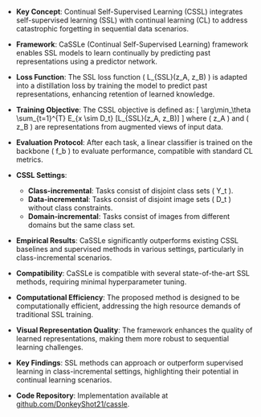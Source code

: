 - **Key Concept**: Continual Self-Supervised Learning (CSSL) integrates self-supervised learning (SSL) with continual learning (CL) to address catastrophic forgetting in sequential data scenarios.
  
- **Framework**: CaSSLe (Continual Self-Supervised Learning) framework enables SSL models to learn continually by predicting past representations using a predictor network.

- **Loss Function**: The SSL loss function \( L_{SSL}(z_A, z_B) \) is adapted into a distillation loss by training the model to predict past representations, enhancing retention of learned knowledge.

- **Training Objective**: The CSSL objective is defined as:
  \[
  \arg\min_\theta \sum_{t=1}^{T} E_{x \sim D_t} [L_{SSL}(z_A, z_B)]
  \]
  where \( z_A \) and \( z_B \) are representations from augmented views of input data.

- **Evaluation Protocol**: After each task, a linear classifier is trained on the backbone \( f_b \) to evaluate performance, compatible with standard CL metrics.

- **CSSL Settings**:
  - **Class-incremental**: Tasks consist of disjoint class sets \( Y_t \).
  - **Data-incremental**: Tasks consist of disjoint image sets \( D_t \) without class constraints.
  - **Domain-incremental**: Tasks consist of images from different domains but the same class set.

- **Empirical Results**: CaSSLe significantly outperforms existing CSSL baselines and supervised methods in various settings, particularly in class-incremental scenarios.

- **Compatibility**: CaSSLe is compatible with several state-of-the-art SSL methods, requiring minimal hyperparameter tuning.

- **Computational Efficiency**: The proposed method is designed to be computationally efficient, addressing the high resource demands of traditional SSL training.

- **Visual Representation Quality**: The framework enhances the quality of learned representations, making them more robust to sequential learning challenges.

- **Key Findings**: SSL methods can approach or outperform supervised learning in class-incremental settings, highlighting their potential in continual learning scenarios.

- **Code Repository**: Implementation available at [github.com/DonkeyShot21/cassle](https://github.com/DonkeyShot21/cassle).